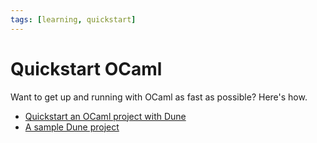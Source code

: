```yaml
---
tags: [learning, quickstart]
---
```


# Quickstart OCaml

Want to get up and running with OCaml as fast as possible? Here's how.

* [Quickstart an OCaml project with Dune](quickstart_ocaml_project_dune.md)
* [A sample Dune project](https://github.com/mjambon/dune-starter)
